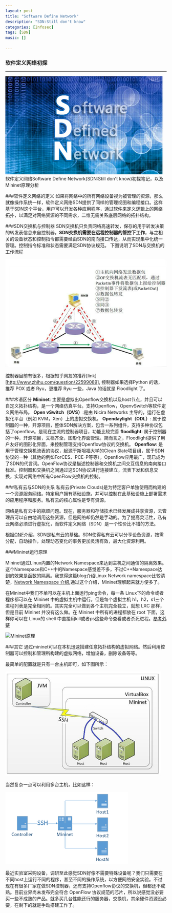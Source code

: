 ```yaml
---
layout: post
title: "Software Define Network"
description: "SDN:Still don't know"
categories: [Infosec]
tags: [SDN]
music: []

---
```


### 软件定义网络初探


---

![image](/assets/images/2015-05-14SDN1.png)
软件定义网络Software Define Network(SDN:Still don't know)初探笔记，以及Mininet原理分析
<!-- more -->

###软件定义网络的定义
如果将网络中的所有网络设备视为被管理的资源，那么就像操作系统一样，软件定义网络SDN提供了同样的管理视图和编程接口。这样基于SDN这个平台，用户可以开发各种应用程序，通过软件来定义逻辑上的网络拓扑，以满足对网络资源的不同需求，二维无需关系底层网络的拓扑结构。

###SDN交换机与控制器
SDN交换机只负责网络高速转发，保存的用于转发决策的转发表信息来自控制器，**SDN交换机需要在远程控制器的管控下工作**，与之相关的设备状态和控制指令都需要经由SDN的南向接口传达，从而实现集中化统一管理。控制指令标准和状态需要满足SDN协议规范。
下图说明了SDN与交换机的工作流程

![image](/assets/images/2015-05-15sdn2.png)

控制器目前有很多，根据知乎网友的推荐[link][http://www.zhihu.com/question/22599089], 控制器如果选择Python 的话，推荐 POX 或者 Ryu，更推荐 Ryu 一些，Java 的话就是 Floodlight 了。


###术语区分
**Mininet**: 主要是虚拟出Openflow交换机以及host节点，并且可以自定义拓扑结构，是一个网络仿真平台。支持Openflow，OpenvSwitch等软件定义网络布局。
**Open vSwitch（OVS）**:是由 Nicira Networks 主导的，运行在虚拟化平台（例如 KVM，Xen）上的虚拟交换机。
**Opendaylight（ODL）**: 属于控制器的一种，开源项目，整体SDN解决方案，包含一系列组件，支持多种协议包括了openflow。是现在主流的控制器项目，功能比较完善
**floodlight**: 属于控制器的一种，开源项目，文档齐全，图形化界面管理。简而言之，Floodlight提供了用户友好的图形化界面，来控制管理支持Openflow协议的交换机。
**Openflow**: 是用于管理交换机流表的协议，起源于斯坦福大学的Clean Slate项目组，属于SDN协议的一种（其他的例如ForCES、PCE-P等等）。Openflow应用最广，现已成为了SDN的代言词。OpenFlow协议是描述控制器和交换机之间交互信息的南向接口标准。控制器和交换机之间通过这SDN协议进行连接建立，流表下发和信息交换，实现对网络中所有OpenFlow交换机的控制。

###私有云与SDN的关系
私有云(Private Clouds)是为特定客户单独使用而构建的一个资源服务网络。特定用户拥有基础设施，并可以控制在此基础设施上部署需求的应用程序和服务。私有云的核心属性是专有资源。

网络是私有云中的瓶颈问题。现在，服务器和存储技术已经发展成共享资源，云管理员可以自由地调用这些资源，但是网络却仍然是手动的。为了提高灵活性，私有云网络必须进行虚拟化，而软件定义网络（SDN）是一个性价比不错的方法。

根据[ONF](https://www.opennetworking.org/solution-brief-how-openflow-based-sdn-transform-private-cloud)介绍，SDN是私有云的基础。SDN使得私有云可以分享设备资源，按需分配，自动操作，处理动态变化的事务更加灵活有效，最大化资源利用。


###Mininet运行原理

Mininet通过Linux内置的Network Namespace来达到主机之间通信的隔离效果。这个Namespace和C++中的Namespace感觉差不多，不过C++Namespace达到的效果是函数的隔离。我觉得这篇blog介绍Linux Network namespace比较清楚，[Network Namespace 介绍](http://neokentblog.blogspot.hk/2014/07/linux-network-namespace.html),通过这个介绍，Mininet理解起来就方便多了。

在Mininet中我们不单可以在主机上面运行ping命令，每一条 Linux下的命令或者程序都可以在 Mininet 中的虚拟主机中运行。但是每个虚拟主机 h1，h2，s1三个进程列表是完全相同的。其实完全可以做到各个主机完全独立，就想 LXC 那样，但是目前 Mininet 并没有这么做。在 Mininet 中所有的进程都放在 root 下面，这样你可以在 Linux的 shell 中直接用kill或者ps这些命令查看或者杀死进程。[参考外链](http://segmentfault.com/a/1190000000669218)

![Mininet原理](http://ww4.sinaimg.cn/large/65c83a2bjw1dwmvastgo4j.jpg)

###其它
通过mininet可以在本机迅速搭建任意拓扑结构的虚拟网络。然后利用控制器可以控制和管理所构建的虚拟网络，增加设备，删除设备等等。

最简单的配置就是只有一台主机即可，如下图所示：

![image](/assets/images/2015-05-14sdn3.png)

当然复杂一点可以利用多台主机，比如这样：

![image](/assets/images/2015-05-15SDN4.png)

最近实验室采购设备，调研至此感觉SDN好像不需要特殊设备呢？我们只需要在不同host上运行不同的程序，甚至不同的操作系统，以方便网络安全实验。不过现在有很多厂家在做SDN控制器，还有支持Openflow协议的交换机，但都还不成熟。目前业界尚未发布完全符合 OpenFlow 协议规范的芯片，所以说感觉没必要买一些不成熟的产品。就多买几台性能还行的服务器，交换机，其余硬件资源没必要，在剩下的就是手动搭建工作了。